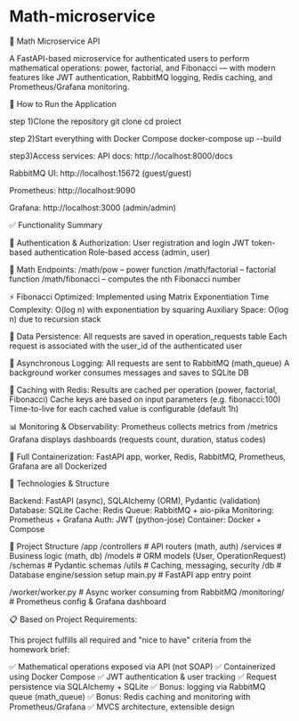 # Math-microservice

📘 Math Microservice API

A FastAPI-based microservice for authenticated users to perform mathematical operations: power, factorial, and Fibonacci — with modern features like JWT authentication, RabbitMQ logging, Redis caching, and Prometheus/Grafana monitoring.

🚀 How to Run the Application

step 1)Clone the repository
git clone <repo-url>
cd proiect

step 2)Start everything with Docker Compose
docker-compose up --build

step3)Access services:
API docs: http://localhost:8000/docs

RabbitMQ UI: http://localhost:15672 (guest/guest)

Prometheus: http://localhost:9090

Grafana: http://localhost:3000 (admin/admin)

✅ Functionality Summary

🔐 Authentication & Authorization:
User registration and login
JWT token-based authentication
Role-based access (admin, user)

🧮 Math Endpoints:
/math/pow – power function
/math/factorial – factorial function
/math/fibonacci – computes the nth Fibonacci number

⚡ Fibonacci Optimized:
Implemented using Matrix Exponentiation
Time Complexity: O(log n) with exponentiation by squaring
Auxiliary Space: O(log n) due to recursion stack

💾 Data Persistence:
All requests are saved in operation_requests table
Each request is associated with the user_id of the authenticated user

💬 Asynchronous Logging:
All requests are sent to RabbitMQ (math_queue)
A background worker consumes messages and saves to SQLite DB

🔁 Caching with Redis:
Results are cached per operation (power, factorial, Fibonacci)
Cache keys are based on input parameters (e.g. fibonacci:100)
Time-to-live for each cached value is configurable (default 1h)

📊 Monitoring & Observability:
Prometheus collects metrics from /metrics
Grafana displays dashboards (requests count, duration, status codes)

🐳 Full Containerization:
FastAPI app, worker, Redis, RabbitMQ, Prometheus, Grafana are all Dockerized

🧠 Technologies & Structure

Backend: FastAPI (async), SQLAlchemy (ORM), Pydantic (validation)
Database: SQLite
Cache: Redis
Queue: RabbitMQ + aio-pika
Monitoring: Prometheus + Grafana
Auth: JWT (python-jose)
Container: Docker + Compose

📁 Project Structure
/app
  /controllers    # API routers (math, auth)
  /services       # Business logic (math, db)
  /models         # ORM models (User, OperationRequest)
  /schemas        # Pydantic schemas
  /utils          # Caching, messaging, security
  /db             # Database engine/session setup
  main.py         # FastAPI app entry point

/worker/worker.py # Async worker consuming from RabbitMQ
/monitoring/      # Prometheus config & Grafana dashboard

📋 Based on Project Requirements:

This project fulfills all required and "nice to have" criteria from the homework brief:

✅ Mathematical operations exposed via API (not SOAP)
✅ Containerized using Docker Compose
✅ JWT authentication & user tracking
✅ Request persistence via SQLAlchemy + SQLite
✅ Bonus: logging via RabbitMQ queue (math_queue)
✅ Bonus: Redis caching and monitoring with Prometheus/Grafana
✅ MVCS architecture, extensible design



